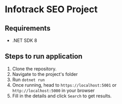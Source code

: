 # Infotrack SEO Project

## Requirements

- .NET SDK 8

## Steps to run application

1. Clone the repository.
2. Navigate to the project's folder
3. Run `dotnet run`
4. Once running, head to `https://localhost:5001` or `http://localhost:5000` in your browser
5. Fill in the details and click `Search` to get results.